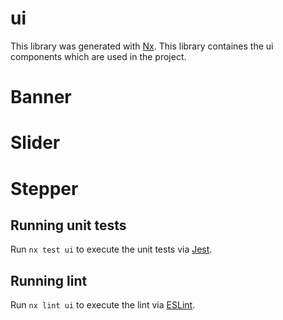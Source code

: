 # ui

This library was generated with [Nx](https://nx.dev).
This library containes the ui components which are used in the project.

# Banner
# Slider
# Stepper

## Running unit tests

Run `nx test ui` to execute the unit tests via [Jest](https://jestjs.io).

## Running lint

Run `nx lint ui` to execute the lint via [ESLint](https://eslint.org/).
